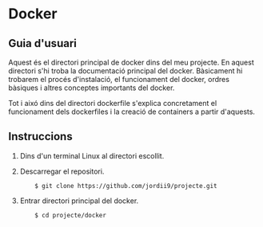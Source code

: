 # Docker
## Guia d'usuari

Aquest és el directori principal de docker dins del meu projecte.
En aquest directori s'hi troba la documentació principal del docker.
Bàsicament hi trobarem el procés d'instalació, el funcionament del docker, ordres bàsiques i altres conceptes importants del docker.

Tot i aixó dins del directori dockerfile s'explica concretament el funcionament dels dockerfiles i la creació de containers a partir d'aquests.

## Instruccions

1. Dins d'un terminal Linux al directori escollit.

2. Descarregar el repositori.

	```
		$ git clone https://github.com/jordii9/projecte.git
	```
	
3.  Entrar directori principal del docker.

	```
		$ cd projecte/docker
	```
